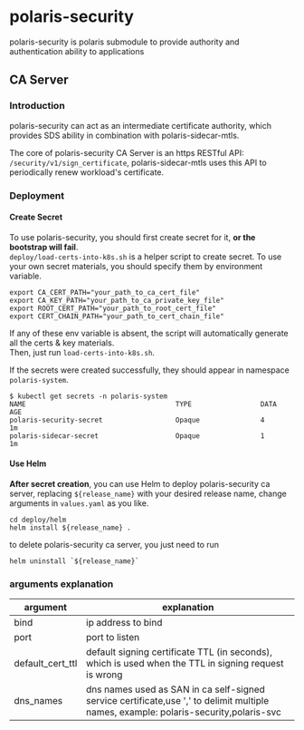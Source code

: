 # polaris-security
polaris-security is polaris submodule to provide authority and authentication ability to applications


## CA Server
### Introduction
polaris-security can act as an intermediate certificate authority, which provides SDS ability in combination with polaris-sidecar-mtls.   

The core of polaris-security CA Server is an https RESTful API: `/security/v1/sign_certificate`, polaris-sidecar-mtls uses this API to periodically renew workload's certificate.     

### Deployment
#### Create Secret
To use polaris-security, you should first create secret for it, **or the bootstrap will fail**.   
`deploy/load-certs-into-k8s.sh` is a helper script to create secret. 
To use your own secret materials, you should specify them by environment variable.
```
export CA_CERT_PATH="your_path_to_ca_cert_file"
export CA_KEY_PATH="your_path_to_ca_private_key_file"
export ROOT_CERT_PATH="your_path_to_root_cert_file"
export CERT_CHAIN_PATH="your_path_to_cert_chain_file"
```
If any of these env variable is absent, the script will automatically generate all the certs & key materials.  
Then, just run `load-certs-into-k8s.sh`.  

If the secrets were created successfully, they should appear in namespace `polaris-system`.

```
$ kubectl get secrets -n polaris-system
NAME                                     TYPE                 DATA   AGE
polaris-security-secret                  Opaque               4      1m
polaris-sidecar-secret                   Opaque               1      1m
```

#### Use Helm
**After secret creation**, you can use Helm to deploy polaris-security ca server, replacing `${release_name}` with your desired release name, change arguments in `values.yaml` as you like.
```
cd deploy/helm
helm install ${release_name} .
```

to delete polaris-security ca server, you just need to run   
```
helm uninstall `${release_name}`
```

### arguments explanation
|  argument   | explanation  |
|  ----  | ----  |
|bind | ip address to bind |
|port| port to listen| 
|default_cert_ttl| default signing certificate TTL (in seconds), which is used when the TTL in signing request is wrong|
|dns_names|dns names used as SAN in ca self-signed service certificate,use ',' to delimit multiple names, example: polaris-security,polaris-svc|
